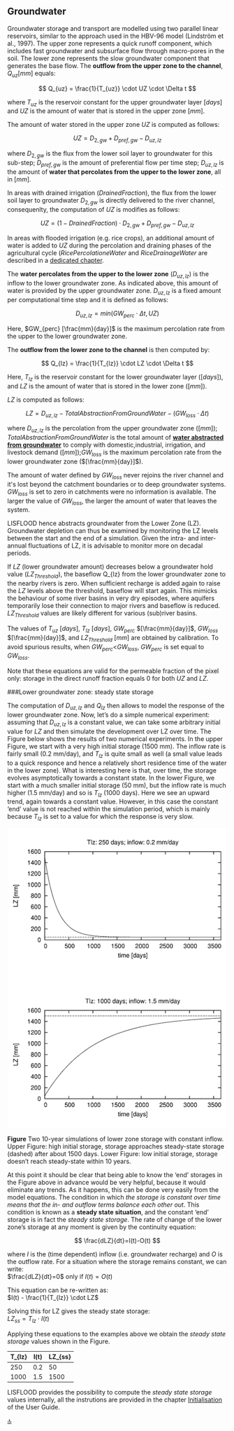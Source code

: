 ## Groundwater

Groundwater storage and transport are modelled using two parallel linear reservoirs, similar to the approach used in the HBV-96 model (Lindström et al., 1997). The upper zone represents a quick runoff component, which includes fast groundwater and subsurface flow through macro-pores in the soil. The lower zone represents the slow groundwater component that generates the base flow. The **outflow from the upper zone to the channel**, $Q_{uz} [mm]$ equals:

$$
Q_{uz} = \frac{1}{T_{uz}} \cdot UZ \cdot \Delta t
$$

where $T_{uz}$ is the reservoir constant for the upper groundwater layer $[days]$ and $UZ$ is the amount of water that is stored in the upper zone $[mm]$. 

The amount of water stored in the upper zone $UZ$ is computed as follows:

$$
UZ = D_{2,gw} + D_{pref,gw} - D_{uz,lz}
$$

where $D_{2,gw}$ is the flux from the lower soil layer to groundwater for this sub-step; $D_{pref,gw}$ is the amount of preferential flow per time step; $D_{uz,lz}$ is the amount of **water that percolates from the upper to the lower zone**, all in $[mm]$.

In areas with drained irrigation ($DrainedFraction$), the flux from the lower soil layer to groundwater $D_{2,gw}$ is directly delivered to the river channel, consequenlty, the computation of $UZ$ is modifies as follows:

$$
UZ = (1 - DrainedFraction) \cdot D_{2,gw} + D_{pref,gw} - D_{uz,lz}
$$

In areas with flooded irrigation (e.g. rice crops), an additional amount of water is added to $UZ$ during the percolation and draining phases of the agricultural cycle ($RicePercolationeWater$ and $RiceDrainageWater$ are described in a [dedicated chapter](https://ec-jrc.github.io/lisflood-model/2_17_stdLISFLOOD_irrigation/).

The **water percolates from the upper to the lower zone** ($D_{uz,lz}$) is the inflow to the lower groundwater zone. As indicated above, this amount of water is provided by the upper groundwater zone.  $D_{uz,lz}$ is a fixed amount per computational time step and it is defined as follows:

$$
D_{uz,lz} = min (GW_{perc} \cdot \Delta t ,UZ)
$$

Here, $GW_{perc} [\frac{mm}{day}]$ is the maximum percolation rate from the upper to the lower groundwater zone. 
                    
The **outflow from the lower zone to the channel** is then computed by:

$$
Q_{lz} = \frac{1}{T_{lz}} \cdot LZ \cdot \Delta t
$$

Here, $T_{lz}$ is the reservoir constant for the lower groundwater layer ($[days]$), and $LZ$ is the amount of water that is stored in the lower zone ($[mm]$). 

$LZ$ is computed as follows:

$$
LZ = D_{uz,lz}  - TotalAbstractionFromGroundWater - ( GW_{loss} \cdot \Delta t ) 
$$

where $D_{uz,lz}$ is the percolation from the upper groundwater zone ($[mm]$); $TotalAbstractionFromGroundWater$ is the total amount of [**water abstracted from groundwater**](https://ec-jrc.github.io/lisflood-model/2_18_stdLISFLOOD_water-use/) to comply with domestic,industrial, irrigation, and livestock demand ($[mm]$);$GW_{loss}$ is the maximum percolation rate from the lower groundwater zone ($[\frac{mm}{day}]$). 

The amount of water defined by $GW_{loss}$ never rejoins the river channel and it's lost beyond the catchment boundaries or to deep groundwater systems. $GW_{loss}$ is set to zero in catchments were no information is available. The larger the value of $GW_{loss}$, the larger the amount of water that leaves the system.

LISFLOOD hence abstracts groundwater from the Lower Zone (LZ). Groundwater depletion can thus be examined by monitoring the LZ levels between the start and the end of a simulation. Given the intra- and inter-annual fluctuations of LZ, it is advisable to monitor more on decadal periods.

If $LZ$ (lower groundwater amount) decreases below a groundwater hold value ($LZ_{Threshold}$), the baseflow  Q_{lz} from the lower groundwater zone to the nearby rivers is zero. When sufficient recharge is added again to raise the $LZ$ levels above the threshold, baseflow will start again. This mimicks the behaviour of some river basins in very dry episodes, where aquifers temporarily lose their connection to major rivers and baseflow is reduced. $LZ_{Threshold}$ values are likely different for various (sub)river basins. 

The values of $T_{uz}$ $[days]$, $T_{lz}$ $[days]$, $GW_{perc}$ $[\frac{mm}{day}]$, $GW_{loss}$ $[\frac{mm}{day}]$, and $LZ_{Threshold}$ $[mm]$ are obtained by calibration. To avoid spurious results, when $GW_{perc}$<$GW_{loss}$, $GW_{perc}$ is set equal to $GW_{loss}$.

Note that these equations are valid for the permeable fraction of the pixel only: storage in the direct runoff fraction equals 0 for both $UZ$ and $LZ$.

###Lower groundwater zone: steady state storage

The computation of $D_{uz,lz}$ and $Q_{lz}$ then allows to model the response of the lower groundwater zone.
Now, let’s do a simple numerical experiment: assuming that $D_{uz,lz}$ is a constant value, we can take some arbitrary initial value for $LZ$ and then simulate the development over LZ over time. The Figure below shows the results of two numerical experiments. In the upper Figure, we start with a very high initial storage (1500 mm). The inflow rate is fairly small (0.2 mm/day), and $T_{lz}$ is quite small as well (a small value leads to a quick responce and hence a relatively short residence time of the water in the lower zone). What is interesting here is that, over time, the storage evolves asymptotically towards a constant state. In the lower Figure, we start with a much smaller initial storage (50 mm), but the inflow rate is much higher (1.5 mm/day) and so is $T_{lz}$ (1000 days). Here we see an upward trend, again towards a constant value. However, in this case the constant ‘end’ value is not reached within the simulation period, which is mainly because $T_{lz}$ is set to a value for which the response is very slow. 

<img src="../media/image39.png">

**Figure** Two 10-year simulations of lower zone storage with constant inflow. Upper Figure: high initial storage, storage approaches steady-state storage
(dashed) after about 1500 days. Lower Figure: low initial storage, storage doesn’t reach steady-state within 10 years.

At this point it should be clear that being able to know the ‘end’ storages in the Figure above in advance would be very helpful, because it would eliminate any trends. As it happens, this can be done very easily from the model equations. The condition in which *the storage is constant over time means that the in- and outflow terms balance each other out*. This condition is known as a **steady state situation**, and the constant ‘end’ storage is in fact the *steady state storage*.
The rate of change of the lower zone’s storage at any moment is given by the continuity equation:

$$
\frac{dLZ}{dt}=I(t)-O(t)
$$

where $I$ is the (time dependent) inflow (i.e. groundwater recharge) and $O$ is the outflow rate. For a situation where the storage remains constant, we can write:
<br>$\frac{dLZ}{dt}=0$  only if  $I(t)=O(t)$

This equation can be re-written as:
<br>$I(t) - \frac{1}{T_{lz}} \cdot LZ$

Solving this for LZ gives the steady state storage:
<br>$LZ_{ss} = T_{lz} \cdot I(t)$


Applying these equations to the examples above we obtain the *steady state storage* values shown in the Figure.

|T_{lz}  | I(t)  | LZ_{ss} |
|--------|-------|---------|
|250     | 0.2   | 50      |
|1000    | 1.5   | 1500    |


LISFLOOD provides the possibility to compute the *steady state storage* values internally, all the instrutions are provided in the chapter [Initialisation](https://ec-jrc.github.io/lisflood-code/3_step5_model-initialisation/) of the User Guide.


[🔝](#top)

